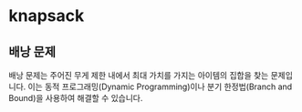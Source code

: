 # knapsack

## 배낭 문제

배낭 문제는 주어진 무게 제한 내에서 최대 가치를 가지는 아이템의 집합을 찾는 문제입니다.
이는 동적 프로그래밍(Dynamic Programming)이나 분기 한정법(Branch and Bound)을 사용하여 해결할 수 있습니다.
